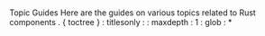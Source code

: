 #
Topic
Guides
Here
are
the
guides
on
various
topics
related
to
Rust
components
.
{
toctree
}
:
titlesonly
:
:
maxdepth
:
1
:
glob
:
*
